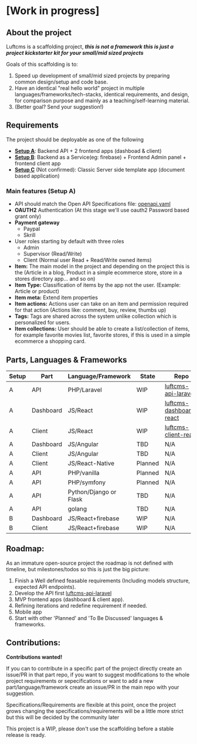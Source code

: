 # [Work in progress]

## About the project

Luftcms is a scaffolding project, ***this is not a framework this is just a project kickstarter kit for your small/mid sized projects***

Goals of this scaffolding is to:
1. Speed up development of small/mid sized projects by preparing common design/setup and code base.
2. Have an identical "real hello world" project in multiple languages/frameworks/tech-stacks, identical requirements, and design, for comparison purpose and mainly as a teaching/self-learning material.
3. (Better goal? Send your suggestion!)

## Requirements

The project should be deployable as one of the following
- <u><b>Setup A</b></u>: Backend API + 2 frontend apps  (dashboad & client)
- <u><b>Setup B</b></u>: Backend as a Service(eg: firebase) + Frontend Admin panel + frontend client app
- <u><b>Setup C</b></u> (Not confirmed): Classic Server side template app (document based application)

### Main features (Setup A)

- API should match the Open API Specifications file: [openapi.yaml](https://luftcms.com/openapi.yaml)
- **OAUTH2** Authentication (At this stage we'll use oauth2 Password based grant only)
- **Payment gateway**
    - Paypal
    - Skrill
- User roles starting by default with three roles
    - Admin
    - Supervisor (Read/Write)
    - Client (Normal user Read + Read/Write owned items)
- **Item:** The main model in the project and depending on the project this is the (Article in a blog, Product in a simple ecommerce store, store in a stores directory app... and so on)
- **Item Type:** Classification of items by the app not the user. (Example: Article or product)
- **Item meta:** Extend item properties
- **Item actions:** Actions user can take on an item and permission required for that action (Actions like: comment, buy, review, thumbs up)
- **Tags:** Tags are shared across the system unlike collection which is personalized for users.
- **Item collections:** User should be able to create a list/collection of items, for example favorite movies list, favorite stores, if this is used in a simple ecommerce a shopping card.


## Parts, Languages & Frameworks

| Setup | Part      | Language/Framework          | State      | Repo                                                                              | 
|-------|-----------|------------------------------|------------|-----------------------------------------------------------------------------------|
| A     | API       | PHP/Laravel                  | WIP        | [luftcms-api-laravel](https://github.com/SirNarsh/luftcms-api-laravel)            |
| A     | Dashboard | JS/React                     | WIP        | [luftcms-dashboard-react](https://github.com/SirNarsh/luftcms-dashboard-react)    | 
| A     | Client    | JS/React                     | WIP        | [luftcms-client-react](https://github.com/SirNarsh/luftcms-client-react)          | 
| A     | Dashboard | JS/Angular                   | TBD        | N/A                                                                               | 
| A     | Client    | JS/Angular                   | TBD        | N/A                                                                               | 
| A     | Client    | JS/React-Native              | Planned    | N/A                                                                               |
| A     | API       | PHP/vanilla                  | Planned    | N/A                                                                               |
| A     | API       | PHP/symfony                  | Planned    | N/A                                                                               |
| A     | API       | Python/Django or Flask       | TBD        | N/A                                                                               | 
| A     | API       | golang                       | TBD        | N/A                                                                               | 
| B     | Dashboard | JS/React+firebase            | WIP        | N/A                                                                               | 
| B     | Client    | JS/React+firebase            | WIP        | N/A                                                                               | 


## Roadmap:

As an immature open-source project the roadmap is not defined with timeline, but milestones/todos so this is just the big picture:
1. Finish a Well defined feasable requirements (Including models structure, expected API endpoints).
2. Develop the API first [luftcms-api-laravel](https://github.com/SirNarsh/luftcms-api-laravel)
3. MVP frontend apps (dashboard & client app).
4. Refining iterations and redefine requirement if needed.
5. Mobile app 
6. Start with other 'Planned' and 'To Be Discussed' languages & frameworks.

## Contributions:

**Contributions wanted!** 

If you can to contribute in a specific part of the project directly create an issue/PR in that part repo, if you want to suggest modifications to the whole project requirements or sepecifications or want to add a new part/language/framework create an issue/PR in the main repo with your suggestion.<br />

Specifications/Requirements are flexible at this point, once the project grows changing the specifications/requirements will be a little more strict but this will be decided by the community later<br />

This project is a WIP, please don't use the scaffolding before a stable release is ready.<br />